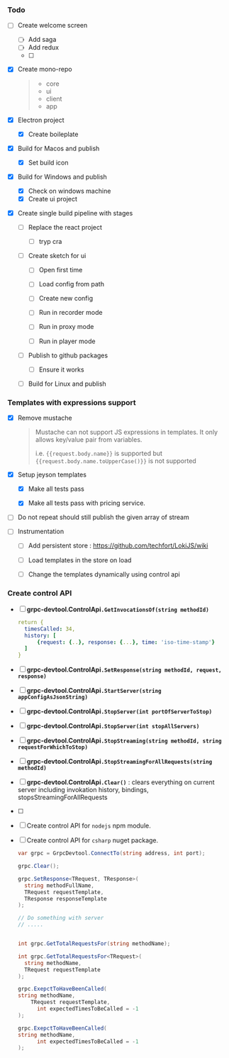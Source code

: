 ### Todo

- [ ] Create welcome screen
  - [ ] Add saga
  - [ ] Add redux
  - [ ] 

- [x] Create mono-repo

  > - core
  > - ui
  > - client
  > - app

- [x] Electron project 

  - [x] Create boileplate
- [x] Build for Macos and publish
  - [x] Set build icon
- [x] Build for Windows and publish
  
  - [x] Check on windows machine
  - [x] Create ui project
- [x] Create single build pipeline with stages
  

  

  
  - [ ] Replace the react project 
  
    - [ ] tryp cra
  
  - [ ] Create sketch for ui
  
    - [ ] Open first time
    - [ ] Load config from path
    - [ ] Create new config
    - [ ] Run in recorder mode
    - [ ] Run in proxy mode
    - [ ] Run in player mode
  
    
  
  - [ ] Publish to github packages
  
    - [ ] Ensure it works
  
  - [ ] Build for Linux and publish
  
    

### Templates with expressions support

- [x] Remove mustache

  > Mustache can not support JS expressions in templates. It only allows key/value pair from variables.
  >
  > i.e. `{{request.body.name}}` is supported but` {{request.body.name.toUpperCase()}}` is not supported

- [x] Setup jeyson templates

  - [x] Make all tests pass
  - [x] Make all tests pass with pricing service.





- [ ] Do not repeat should still publish the given array of stream

- [ ] Instrumentation

  - [ ] Add persistent store : https://github.com/techfort/LokiJS/wiki
  - [ ] Load templates in the store on load
  - [ ] Change the templates dynamically using control api

  

  

### Create control API

- [ ] **grpc-devtool.ControlApi`.GetInvocationsOf(string methodId)`**

  ```yaml
  return {
  	timesCalled: 34,
  	history: [
  		{request: {..}, response: {...}, time: 'iso-time-stamp'}
  	]
  }
  ```

- [ ] **grpc-devtool.ControlApi`.SetResponse(string methodId, request, response)`**

- [ ] **grpc-devtool.ControlApi`.StartServer(string appConfigAsJsonString)`**

- [ ] **grpc-devtool.ControlApi`.StopServer(int portOfServerToStop)`**

- [ ] **grpc-devtool.ControlApi`.StopServer(int stopAllServers)`**

- [ ] **grpc-devtool.ControlApi`.StopStreaming(string methodId, string requestForWhichToStop)`**

- [ ] **grpc-devtool.ControlApi`.StopStreamingForAllRequests(string methodId)`**

- [ ] **grpc-devtool.ControlApi`.Clear()`** : clears everything on current server including invokation history, bindings, stopsStreamingForAllRequests

- [ ] 

- [ ] Create control API for `nodejs` npm module.

- [ ] Create control API for `csharp` nuget package.

  ```csharp
  var grpc = GrpcDevtool.ConnectTo(string address, int port);
  
  grpc.Clear();
  
  grpc.SetResponse<TRequest, TResponse>(
    string methodFullName, 
    TRequest requestTemplate, 
    TResponse responseTemplate
  );
  
  // Do something with server
  // .....
  
  
  int grpc.GetTotalRequestsFor(string methodName);
  
  int grpc.GetTotalRequestsFor<TRequest>(
    string methodName, 
    TRequest requestTemplate
  );
  
  grpc.ExepctToHaveBeenCalled(
  string methodName, 
  	  TRequest requestTemplate,
    	int expectedTimesToBeCalled = -1
  );
  
  grpc.ExepctToHaveBeenCalled(
  string methodName, 
    	int expectedTimesToBeCalled = -1
  );
  ```

  

